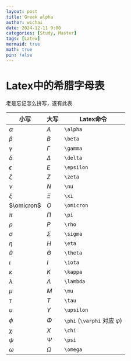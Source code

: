 ```yaml
---
layout: post
title: Greek alpha
author: wichai
date: 2024-12-11 9:00 
categories: [Study, Master]
tags: [Latex]
mermaid: true
math: true
pin: false
---
```




# Latex中的希腊字母表

老是忘记怎么拼写，遂有此表

| 小写       | 大写       | Latex命令                         |
| ---------- | ---------- | --------------------------------- |
| $\alpha$   | $A$        | `\alpha`                          |
| $\beta$    | $B$        | `\beta`                           |
| $\gamma$   | $\Gamma$   | `\gamma`                          |
| $\delta$   | $\Delta$   | `\delta`                          |
| $\epsilon$ | $E$        | `\epsilon`                        |
| $\zeta$    | $Z$        | `\zeta`                           |
| $\nu$      | $N$        | `\nu`                             |
| $\xi$      | $\Xi$      | `\xi`                             |
| $\omicron$ | $O$        | `\omicron`                        |
| $\pi$      | $\Pi$      | `\pi`                             |
| $\rho$     | $P$        | `\rho`                            |
| $\sigma$   | $\Sigma$   | `\sigma`                          |
| $\eta$     | $H$        | `\eta`                            |
| $\theta$   | $\Theta$   | `\theta`                          |
| $\iota$    | $I$        | `\iota`                           |
| $\kappa$   | $K$        | `\kappa`                          |
| $\lambda$  | $\Lambda$  | `\lambda`                         |
| $\mu$      | $M$        | `\mu`                             |
| $\tau$     | $T$        | `\tau`                            |
| $\upsilon$ | $\Upsilon$ | `\upsilon`                        |
| $\phi$     | $\Phi$     | `\phi` (`\varphi` 对应 $\varphi$) |
| $\chi$     | $X$        | `\chi`                            |
| $\psi$     | $\Psi$     | `\psi`                            |
| $\omega$   | $\Omega$   | `\omega`                          |